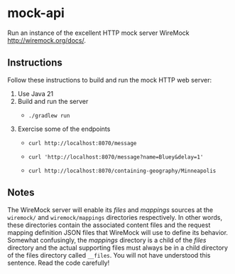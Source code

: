 # mock-api

Run an instance of the excellent HTTP mock server WireMock <http://wiremock.org/docs/>.


## Instructions

Follow these instructions to build and run the mock HTTP web server:

1. Use Java 21
2. Build and run the server
   * ```shell
     ./gradlew run
     ```
3. Exercise some of the endpoints
   * ```shell
     curl http://localhost:8070/message 
     ```
   * ```shell
     curl 'http://localhost:8070/message?name=Bluey&delay=1'
     ```
   * ```shell
     curl http://localhost:8070/containing-geography/Minneapolis
     ```


## Notes

The WireMock server will enable its *files* and *mappings* sources at the `wiremock/` and `wiremock/mappings` 
directories respectively. In other words, these directories contain the associated content files and the request mapping
definition JSON files that WireMock will use to define its behavior. Somewhat confusingly, the *mappings* directory is a
child of the *files* directory and the actual supporting files must always be in a child directory of the files directory
called `__files`. You will not have understood this sentence. Read the code carefully!

